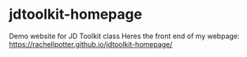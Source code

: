 # jdtoolkit-homepage
Demo website for JD Toolkit class
Heres the front end of my webpage: https://rachellpotter.github.io/jdtoolkit-homepage/

